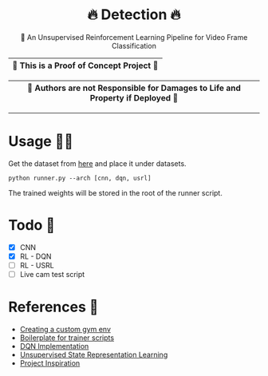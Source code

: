 <div align="center">

# 🔥 Detection 🔥
🧠 An Unsupervised Reinforcement Learning Pipeline for Video Frame Classification

| **🚧 This is a Proof of Concept Project 🚧** |
|:-------------------:|

| **🚧 Authors are not Responsible for Damages to Life and Property if Deployed 🚧** |
|:-------------------:|

---

</div>

# Usage 👨‍💻
Get the dataset from [here](https://drive.google.com/drive/folders/1HznoBFEd6yjaLFlSmkUGARwCUzzG4whq?usp=sharing) and 
place it under datasets. 
```shell
python runner.py --arch [cnn, dqn, usrl]
```
The trained weights will be stored in the root of the runner script. 

# Todo 📜
- [x] CNN
- [x] RL - DQN
- [ ] RL - USRL
- [ ] Live cam test script

# References 📑

- [Creating a custom gym env](https://towardsdatascience.com/creating-a-custom-openai-gym-environment-for-stock-trading-be532be3910e)
- [Boilerplate for trainer scripts](https://github.com/pytorch/examples/blob/master/mnist/main.py)
- [DQN Implementation](https://github.com/Syzygianinfern0/Stable-Baselines)
- [Unsupervised State Representation Learning](https://github.com/mila-iqia/atari-representation-learning)
- [Project Inspiration](https://github.com/arpit-jadon/FireNet-LightWeight-Network-for-Fire-Detection)